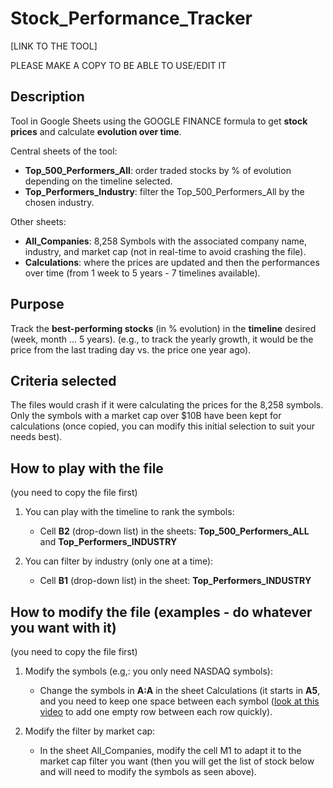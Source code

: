 # Stock_Performance_Tracker

[LINK TO THE TOOL]

PLEASE MAKE A COPY TO BE ABLE TO USE/EDIT IT

## Description

Tool in Google Sheets using the GOOGLE FINANCE formula to get **stock prices** and calculate **evolution over time**.

Central sheets of the tool:

- **Top_500_Performers_All**: order traded stocks by % of evolution depending on the timeline selected.
- **Top_Performers_Industry**: filter the Top_500_Performers_All by the chosen industry.

Other sheets:

- **All_Companies**: 8,258 Symbols with the associated company name, industry, and market cap (not in real-time to avoid crashing the file).
- **Calculations**: where the prices are updated and then the performances over time (from 1 week to 5 years - 7 timelines available).

## Purpose

Track the **best-performing stocks** (in % evolution) in the **timeline** desired (week, month ... 5 years). (e.g., to track the yearly growth, it would be the price from the last trading day vs. the price one year ago).

## Criteria selected

The files would crash if it were calculating the prices for the 8,258 symbols. Only the symbols with a market cap over $10B have been kept for calculations (once copied, you can modify this initial selection to suit your needs best).

## How to play with the file
(you need to copy the file first)

1. You can play with the timeline to rank the symbols:
    - Cell **B2** (drop-down list) in the sheets: **Top_500_Performers_ALL** and **Top_Performers_INDUSTRY**

2. You can filter by industry (only one at a time):
    - Cell **B1** (drop-down list) in the sheet: **Top_Performers_INDUSTRY**

## How to modify the file (examples - do whatever you want with it)
(you need to copy the file first)

1. Modify the symbols (e.g,: you only need NASDAQ symbols):
    - Change the symbols in **A:A** in the sheet Calculations (it starts in **A5**, and you need to keep one space between each symbol ([look at this video](https://www.youtube.com/watch?v=uMy3N1I173U&ab_channel=LearnAdvanceGoogleSheetByAnandGaur) to add one empty row between each row quickly).

2. Modify the filter by market cap:
    - In the sheet All_Companies, modify the cell M1 to adapt it to the market cap filter you want (then you will get the list of stock below and will need to modify the symbols as seen above).
